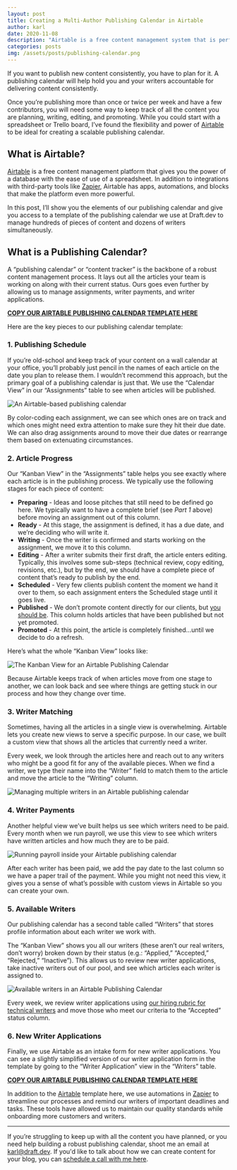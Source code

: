 ```yaml
---
layout: post
title: Creating a Multi-Author Publishing Calendar in Airtable
author: karl
date: 2020-11-08
description: "Airtable is a free content management system that is perfect for managing large blogs with multiple authors. Here's how we use it."
categories: posts
img: /assets/posts/publishing-calendar.png
---
```


If you want to publish new content consistently, you have to plan for it. A publishing calendar will help hold you and your writers accountable for delivering content consistently.

Once you’re publishing more than once or twice per week and have a few contributors, you will need some way to keep track of all the content you are planning, writing, editing, and promoting. While you could start with a spreadsheet or Trello board, I’ve found the flexibility and power of [Airtable](https://airtable.com/invite/r/4EaSmQNr) to be ideal for creating a scalable publishing calendar.

<!-- signup -->

## What is Airtable?
[Airtable](https://airtable.com/invite/r/4EaSmQNr) is a free content management platform that gives you the power of a database with the ease of use of a spreadsheet. In addition to integrations with third-party tools like [Zapier](https://zapier.com/), Airtable has apps, automations, and blocks that make the platform even more powerful.

In this post, I’ll show you the elements of our publishing calendar and give you access to a template of the publishing calendar we use at Draft.dev to manage hundreds of pieces of content and dozens of writers simultaneously.

## What is a Publishing Calendar?

A “publishing calendar” or “content tracker” is the backbone of a robust content management process. It lays out all the articles your team is working on along with their current status. Ours goes even further by allowing us to manage assignments, writer payments, and writer applications.

**[COPY OUR AIRTABLE PUBLISHING CALENDAR TEMPLATE HERE](https://pcto.co/publishing-calendar)**

Here are the key pieces to our publishing calendar template:

### 1. Publishing Schedule

If you’re old-school and keep track of your content on a wall calendar at your office, you’ll probably just pencil in the names of each article on the date you plan to release them. I wouldn’t recommend this approach, but the primary goal of a publishing calendar is just that. We use the “Calendar View” in our “Assignments” table to see when articles will be published.

![An Airtable-based publishing calendar](/learn/assets/posts/publishing-calendar.png)

By color-coding each assignment, we can see which ones are on track and which ones might need extra attention to make sure they hit their due date. We can also drag assignments around to move their due dates or rearrange them based on extenuating circumstances.

### 2. Article Progress

Our “Kanban View” in the “Assignments” table helps you see exactly where each article is in the publishing process. We typically use the following stages for each piece of content:

*   **Preparing** - Ideas and loose pitches that still need to be defined go here. We typically want to have a complete brief (see _Part 1_ above) before moving an assignment out of this column.
*   **Ready** - At this stage, the assignment is defined, it has a due date, and we’re deciding who will write it.
*   **Writing** - Once the writer is confirmed and starts working on the assignment, we move it to this column.
*   **Editing** - After a writer submits their first draft, the article enters editing. Typically, this involves some sub-steps (technical review, copy editing, revisions, etc.), but by the end, we should have a complete piece of content that’s ready to publish by the end.
*   **Scheduled** - Very few clients publish content the moment we hand it over to them, so each assignment enters the Scheduled stage until it goes live.
*   **Published** - We don’t promote content directly for our clients, but [you should be](https://draft.dev/learn/posts/promotion). This column holds articles that have been published but not yet promoted.
*   **Promoted** - At this point, the article is completely finished...until we decide to do a refresh.

Here’s what the whole “Kanban View” looks like:

![The Kanban View for an Airtable Publishing Calendar](https://i.imgur.com/mGzNcY7.png)

Because Airtable keeps track of when articles move from one stage to another, we can look back and see where things are getting stuck in our process and how they change over time.

### 3. Writer Matching

Sometimes, having all the articles in a single view is overwhelming. Airtable lets you create new views to serve a specific purpose. In our case, we built a custom view that shows all the articles that currently need a writer.

Every week, we look through the articles here and reach out to any writers who might be a good fit for any of the available pieces. When we find a writer, we type their name into the “Writer” field to match them to the article and move the article to the “Writing” column.

![Managing multiple writers in an Airtable publishing calendar](https://i.imgur.com/pX4cvBF.png)

### 4. Writer Payments

Another helpful view we’ve built helps us see which writers need to be paid. Every month when we run payroll, we use this view to see which writers have written articles and how much they are to be paid.

![Running payroll inside your Airtable publishing calendar](https://i.imgur.com/8Pob9uf.png)

After each writer has been paid, we add the pay date to the last column so we have a paper trail of the payment. While you might not need this view, it gives you a sense of what’s possible with custom views in Airtable so you can create your own.

### 5. Available Writers

Our publishing calendar has a second table called “Writers” that stores profile information about each writer we work with.

The “Kanban View” shows you all our writers (these aren’t our real writers, don’t worry) broken down by their status (e.g.: “Applied,” “Accepted,” “Rejected,” “Inactive”). This allows us to review new writer applications, take inactive writers out of our pool, and see which articles each writer is assigned to.

![Available writers in an Airtable Publishing Calendar](https://i.imgur.com/6T4jhwo.png)

Every week, we review writer applications using [our hiring rubric for technical writers](https://draft.dev/learn/content-management/hiring-rubric) and move those who meet our criteria to the “Accepted” status column.

### 6. New Writer Applications
Finally, we use Airtable as an intake form for new writer applications. You can see a slightly simplified version of our writer application form in the template by going to the “Writer Application” view in the “Writers” table.

**[COPY OUR AIRTABLE PUBLISHING CALENDAR TEMPLATE HERE](https://pcto.co/publishing-calendar)**

In addition to the [Airtable](https://airtable.com/invite/r/4EaSmQNr) template here, we use automations in [Zapier](https://zapier.com/) to streamline our processes and remind our writers of important deadlines and tasks. These tools have allowed us to maintain our quality standards while onboarding more customers and writers.

-----

If you’re struggling to keep up with all the content you have planned, or you need help building a robust publishing calendar, shoot me an email at [karl@draft.dev](mailto:karl@draft.dev). If you'd like to talk about how we can create content for your blog, you can [schedule a call with me here](https://draft.dev/#call).
